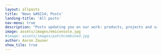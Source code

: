 ```yaml
---
layout: allposts
title: 'News &#8214; Posts'
landing-title: 'All posts'
nav-menu: true
description: "Posts updating you on our work: products, projects and sales!"
image: assets/images/emiconsole.jpg
#image: assets/images/patchcombined.jpg
author: Aaron Zauner
show_tile: true
---
```


